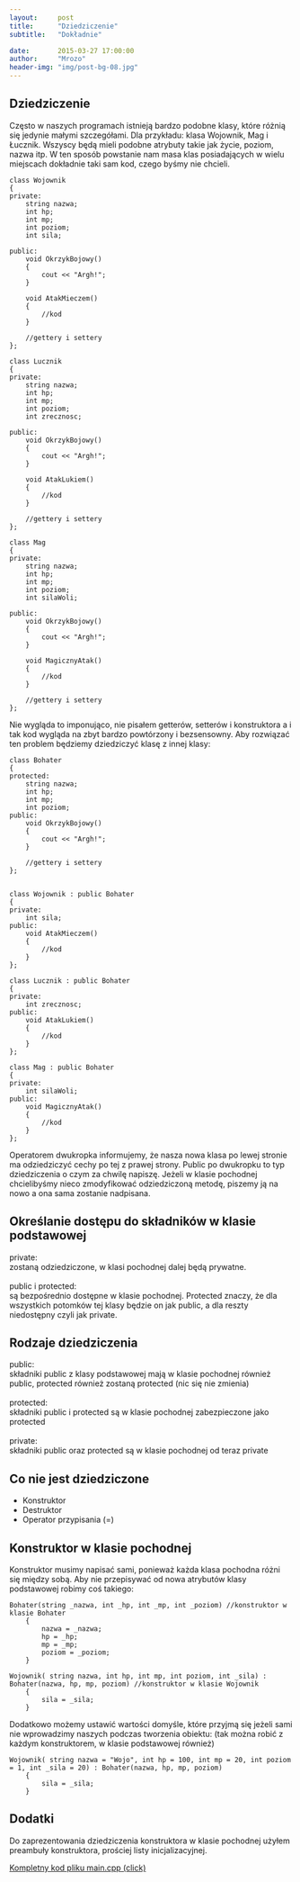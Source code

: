 ```yaml
---
layout:     post
title:      "Dziedziczenie"
subtitle:   "Dokładnie"

date:       2015-03-27 17:00:00
author:     "Mrozo"
header-img: "img/post-bg-08.jpg"
---
```


<h2 class="section-heading toph">Dziedziczenie</h2>

<p class="midmar">Często w naszych programach istnieją bardzo podobne klasy, które różnią się jedynie małymi szczegółami. Dla przykładu: klasa Wojownik, Mag i Łucznik. Wszyscy będą mieli podobne atrybuty takie jak życie, poziom, nazwa itp. W ten sposób powstanie nam masa klas posiadających w wielu miejscach dokładnie taki sam kod, czego byśmy nie chcieli. </p>

<pre class="colorx"><code class="c++">class Wojownik
{
private:
    string nazwa;
    int hp;
    int mp;
    int poziom;
    int sila;

public:
    void OkrzykBojowy()
    {
        cout << "Argh!";
    }

    void AtakMieczem()
    {
        //kod
    }

    //gettery i settery
};

class Lucznik
{
private:
    string nazwa;
    int hp;
    int mp;
    int poziom;
    int zrecznosc;

public:
    void OkrzykBojowy()
    {
        cout << "Argh!";
    }

    void AtakLukiem()
    {
        //kod
    }

    //gettery i settery
};

class Mag
{
private:
    string nazwa;
    int hp;
    int mp;
    int poziom;
    int silaWoli;

public:
    void OkrzykBojowy()
    {
        cout << "Argh!";
    }

    void MagicznyAtak()
    {
        //kod
    }

    //gettery i settery
};</code></pre>

<p class="midmar">Nie wygląda to imponująco, nie pisałem getterów, setterów i konstruktora a i tak kod wygląda na zbyt bardzo powtórzony i bezsensowny. Aby rozwiązać ten problem będziemy dziedziczyć klasę z innej klasy:</p>

<pre class="colorx"><code class="c++">class Bohater
{
protected:
    string nazwa;
    int hp;
    int mp;
    int poziom;
public:
    void OkrzykBojowy()
    {
        cout << "Argh!";
    }

    //gettery i settery
};


class Wojownik : public Bohater
{
private:
    int sila;
public:
    void AtakMieczem()
    {
        //kod
    }
};

class Lucznik : public Bohater
{
private:
    int zrecznosc;
public:
    void AtakLukiem()
    {
        //kod
    }
};

class Mag : public Bohater
{
private:
    int silaWoli;
public:
    void MagicznyAtak()
    {
        //kod
    }
};</code></pre>

<p>Operatorem dwukropka informujemy, że nasza nowa klasa po lewej stronie ma odziedziczyć cechy po tej z prawej strony. Public po dwukropku to typ dziedziczenia o czym za chwilę napiszę. Jeżeli w klasie pochodnej chcielibyśmy nieco zmodyfikować  odziedziczoną metodę, piszemy ją na nowo a ona sama zostanie nadpisana. </p>

<h2 class="section-heading">Określanie dostępu do składników w klasie podstawowej</h2>

<p class="midmar"><span class="blue">private:</span><br>zostaną odziedziczone, w klasi pochodnej dalej będą prywatne.
<br><br>
<span class="blue">public i protected:</span><br>są bezpośrednio dostępne w klasie pochodnej. Protected znaczy, że dla wszystkich potomków tej klasy będzie on jak public, a dla reszty niedostępny czyli jak private. </p>

<h2 class="section-heading">Rodzaje dziedziczenia</h2>

<p class="midmar"><span class="blue">public:</span><br>składniki public z klasy podstawowej mają w klasie pochodnej również public, protected również zostaną protected (nic się nie zmienia)
<br><br>
<span class="blue">protected:</span><br>
składniki public i protected są w klasie pochodnej zabezpieczone jako protected
<br><br>
<span class="blue">private:</span><br>
składniki public oraz protected są w klasie pochodnej od teraz private</p>

<h2 class="section-heading">Co nie jest dziedziczone</h2>

<ul class="longmar">
<li> Konstruktor </li>
<li> Destruktor </li>
<li> Operator przypisania (=)</li>
</ul>

<h2 class="section-heading">Konstruktor w klasie pochodnej</h2>

<p class="midmar">Konstruktor musimy napisać sami, ponieważ każda klasa pochodna różni się między sobą. Aby nie przepisywać od nowa atrybutów klasy podstawowej robimy coś takiego:</p>

<pre class="colorx"><code class="c++">Bohater(string _nazwa, int _hp, int _mp, int _poziom) //konstruktor w klasie Bohater
    {
        nazwa = _nazwa;
        hp = _hp;
        mp = _mp;
        poziom = _poziom;
    }

Wojownik( string nazwa, int hp, int mp, int poziom, int _sila) : Bohater(nazwa, hp, mp, poziom) //konstruktor w klasie Wojownik
    {
        sila = _sila;
    }
</code></pre>

<p class="midmar">Dodatkowo możemy ustawić wartości domyśle, które przyjmą się jeżeli sami nie wprowadzimy naszych podczas tworzenia obiektu: (tak można robić z każdym konstruktorem, w klasie podstawowej również)</p>

<pre class="colorx"><code class="c++">Wojownik( string nazwa = "Wojo", int hp = 100, int mp = 20, int poziom = 1, int _sila = 20) : Bohater(nazwa, hp, mp, poziom)
    {
        sila = _sila;
    }</code></pre>

<h2 class="section-heading">Dodatki</h2>

<p class="midmar">Do zaprezentowania dziedziczenia konstruktora w klasie pochodnej użyłem preambuły konstruktora, prościej listy inicjalizacyjnej.</p>

<a href="../../../../files/lekcja8.cpp" target="_blank">Kompletny kod pliku main.cpp (click)</a>

